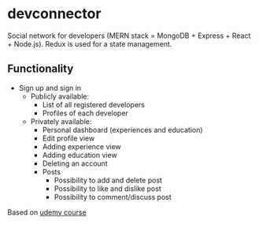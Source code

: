 # devconnector

Social network for developers (MERN stack = MongoDB + Express + React + Node.js). Redux is used for a state management.

## Functionality

-   Sign up and sign in
    -   Publicly available:
        -   List of all registered developers
        -   Profiles of each developer
    -   Privately available:
        -   Personal dashboard (experiences and education)
        -   Edit profile view
        -   Adding experience view
        -   Adding education view
        -   Deleting an account
        -   Posts
            -   Possibility to add and delete post
            -   Possibility to like and dislike post
            -   Possibility to comment/discuss post

Based on [udemy course](https://www.udemy.com/mern-stack-front-to-back/)
